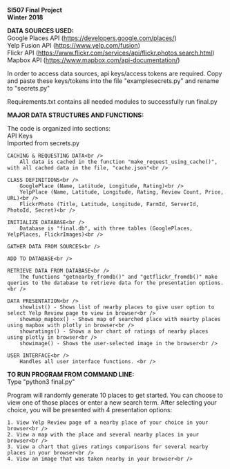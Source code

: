 **SI507 Final Project** <br /> 
**Winter 2018**  <br />
  
**DATA SOURCES USED:**<br />
Google Places API (https://developers.google.com/places/)<br />
Yelp Fusion API (https://www.yelp.com/fusion)<br />
Flickr API (https://www.flickr.com/services/api/flickr.photos.search.html)<br />
Mapbox API (https://www.mapbox.com/api-documentation/)<br />

In order to access data sources, api keys/access tokens are required. Copy and paste these keys/tokens into the file "examplesecrets.py" and rename to "secrets.py"<br />

Requirements.txt contains all needed modules to successfully run final.py<br />

**MAJOR DATA STRUCTURES AND FUNCTIONS:**<br />

The code is organized into sections: <br />
    API Keys <br />
        Imported from secrets.py<br />

    CACHING & REQUESTING DATA<br />
        All data is cached in the function "make_request_using_cache()", with all cached data in the file, "cache.json"<br />
    
    CLASS DEFINITIONS<br />
        GooglePlace (Name, Latitude, Longitude, Rating)<br />
        YelpPlace (Name, Latitude, Longitude, Rating, Review Count, Price, URL)<br />
        FlickrPhoto (Title, Latitude, Longitude, FarmId, ServerId, PhotoId, Secret)<br />
    
    INITIALIZE DATABASE<br />
        Database is "final.db", with three tables (GooglePlaces, YelpPlaces, FlickrImages)<br />
    
    GATHER DATA FROM SOURCES<br />
    
    ADD TO DATABASE<br />
    
    RETRIEVE DATA FROM DATABASE<br />
        The functions "getnearby_fromdb()" and "getflickr_fromdb()" make queries to the database to retrieve data for the presentation options. <br />
    
    DATA PRESENTATION<br />
        showlist() - Shows list of nearby places to give user option to select Yelp Review page to view in browser<br />
        showmap_mapbox() - Shows map of searched place with nearby places using mapbox with plotly in browser<br />
        showratings() - Shows a bar chart of ratings of nearby places using plotly in browser<br />
        showimage() - Shows the user-selected image in the browser<br />
    
    USER INTERFACE<br />
        Handles all user interface functions. <br />


**TO RUN PROGRAM FROM COMMAND LINE:**<br />
Type "python3 final.py"<br />

Program will randomly generate 10 places to get started. You can choose to view one of those places or enter a new search term. After selecting your choice, you will be presented with 4 presentation options: <br />

    1. View Yelp Review page of a nearby place of your choice in your browser<br />
    2. View a map with the place and several nearby places in your browser<br />
    3. View a chart that gives ratings comparisons for several nearby places in your browser<br />
    4. View an image that was taken nearby in your browser<br />
